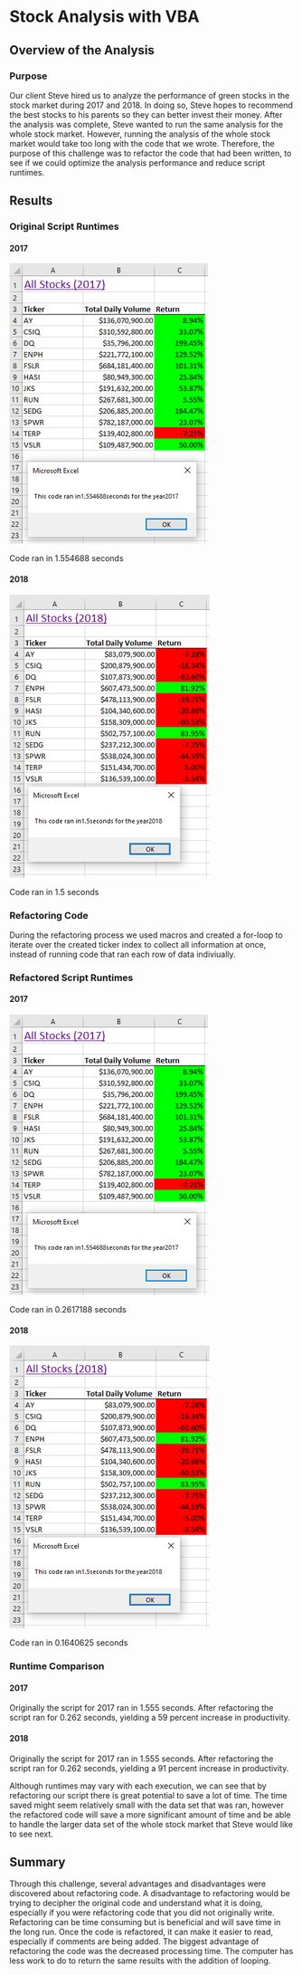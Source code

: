 # Stock Analysis with VBA

## Overview of the Analysis
### Purpose
Our client Steve hired us to analyze the performance of green stocks in the stock market during 2017 and 2018. In doing so, Steve hopes to recommend the best stocks to his parents so they can better invest their money.  After the analysis was complete, Steve wanted to run the same analysis for the whole stock market. However, running the analysis of the whole stock market would take too long with the code that we wrote. Therefore, the purpose of this challenge was to refactor the code that had been written, to see if we could optimize the analysis performance and reduce script runtimes. 

## Results
### Original Script Runtimes

#### 2017
![2017 Pre Challenge Runtime](Resources/pre_challenge_runtime_2017.PNG)

Code ran in 1.554688 seconds

#### 2018
![2018 Pre Challenge Runtime](Resources/pre_challenge_runtime_2018.PNG)

Code ran in 1.5 seconds

### Refactoring Code
During the refactoring process we used macros and created a for-loop to iterate over the created ticker index to collect all information at once, instead of running code that ran each row of data indiviually. 

### Refactored Script Runtimes
#### 2017
![2017 post Challenge Runtime](Resources/pre_challenge_runtime_2017.PNG)

Code ran in 0.2617188 seconds

#### 2018
![2018 post Challenge Runtime](Resources/pre_challenge_runtime_2018.PNG)

Code ran in 0.1640625 seconds

### Runtime Comparison

#### 2017
Originally the script for 2017 ran in 1.555 seconds. After refactoring the script ran for 0.262 seconds, yielding a 59 percent increase in productivity.

#### 2018
Originally the script for 2017 ran in 1.555 seconds. After refactoring the script ran for 0.262 seconds, yielding a 91 percent increase in productivity.

Although runtimes may vary with each execution, we can see that by refactoring our script there is great potential to save a lot of time. The time saved might seem relatively small with the data set that was ran, however the refactored code will save a more significant amount of time and be able to handle the larger data set of the whole stock market that Steve would like to see next.

## Summary
Through this challenge, several advantages and disadvantages were discovered about refactoring code. A disadvantage to refactoring would be trying to decipher the original code and understand what it is doing, especially if you were refactoring code that you did not originally write. Refactoring can be time consuming but is beneficial and will save time in the long run. Once the code is refactored, it can make it easier to read, especially if comments are being added. The biggest advantage of refactoring the code was the decreased processing time. The computer has less work to do to return the same results with the addition of looping.

